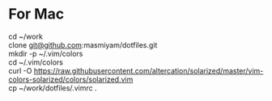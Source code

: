 # For Mac
cd ~/work  
clone git@github.com:masmiyam/dotfiles.git  
mkdir -p ~/.vim/colors  
cd ~/.vim/colors  
curl -O https://raw.githubusercontent.com/altercation/solarized/master/vim-colors-solarized/colors/solarized.vim  
cp ~/work/dotfiles/.vimrc .  

